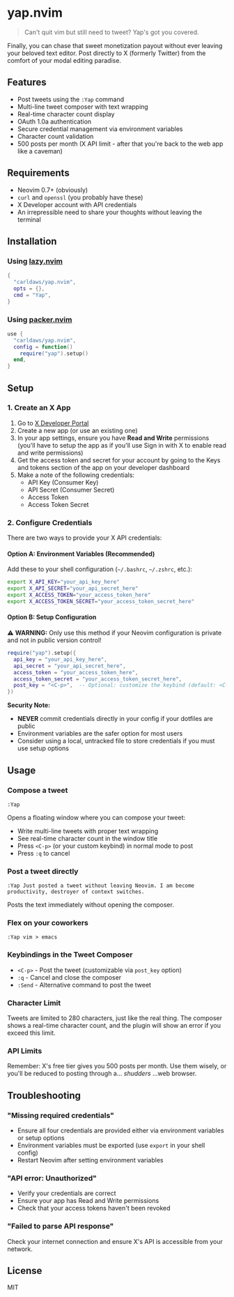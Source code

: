 # yap.nvim

> Can't quit vim but still need to tweet? Yap's got you covered.

Finally, you can chase that sweet monetization payout without ever leaving your beloved text editor. Post directly to X (formerly Twitter) from the comfort of your modal editing paradise.

## Features

- Post tweets using the `:Yap` command
- Multi-line tweet composer with text wrapping
- Real-time character count display
- OAuth 1.0a authentication
- Secure credential management via environment variables
- Character count validation
- 500 posts per month (X API limit - after that you're back to the web app like a caveman)

## Requirements

- Neovim 0.7+ (obviously)
- `curl` and `openssl` (you probably have these)
- X Developer account with API credentials
- An irrepressible need to share your thoughts without leaving the terminal

## Installation

### Using [lazy.nvim](https://github.com/folke/lazy.nvim)

```lua
{
  "carldaws/yap.nvim",
  opts = {},
  cmd = "Yap",
}
```

### Using [packer.nvim](https://github.com/wbthomason/packer.nvim)

```lua
use {
  "carldaws/yap.nvim",
  config = function()
    require("yap").setup()
  end,
}
```

## Setup

### 1. Create an X App

1. Go to [X Developer Portal](https://developer.x.com/en/portal/dashboard)
2. Create a new app (or use an existing one)
3. In your app settings, ensure you have **Read and Write** permissions (you'll have to setup the app as if you'll use Sign in with X to enable read and write permissions)
4. Get the access token and secret for your account by going to the Keys and tokens section of the app on your developer dashboard
5. Make a note of the following credentials:
   - API Key (Consumer Key)
   - API Secret (Consumer Secret)
   - Access Token
   - Access Token Secret

### 2. Configure Credentials

There are two ways to provide your X API credentials:

#### Option A: Environment Variables (Recommended)

Add these to your shell configuration (`~/.bashrc`, `~/.zshrc`, etc.):

```bash
export X_API_KEY="your_api_key_here"
export X_API_SECRET="your_api_secret_here"
export X_ACCESS_TOKEN="your_access_token_here"
export X_ACCESS_TOKEN_SECRET="your_access_token_secret_here"
```

#### Option B: Setup Configuration

⚠️ **WARNING:** Only use this method if your Neovim configuration is private and not in public version control!

```lua
require("yap").setup({
  api_key = "your_api_key_here",
  api_secret = "your_api_secret_here",
  access_token = "your_access_token_here",
  access_token_secret = "your_access_token_secret_here",
  post_key = "<C-p>",  -- Optional: customize the keybind (default: <C-p>)
})
```

**Security Note:**

- **NEVER** commit credentials directly in your config if your dotfiles are public
- Environment variables are the safer option for most users
- Consider using a local, untracked file to store credentials if you must use setup options

## Usage

### Compose a tweet

```vim
:Yap
```

Opens a floating window where you can compose your tweet:
- Write multi-line tweets with proper text wrapping
- See real-time character count in the window title
- Press `<C-p>` (or your custom keybind) in normal mode to post
- Press `:q` to cancel

### Post a tweet directly

```vim
:Yap Just posted a tweet without leaving Neovim. I am become productivity, destroyer of context switches.
```

Posts the text immediately without opening the composer.

### Flex on your coworkers

```vim
:Yap vim > emacs
```

### Keybindings in the Tweet Composer

- `<C-p>` - Post the tweet (customizable via `post_key` option)
- `:q` - Cancel and close the composer
- `:Send` - Alternative command to post the tweet

### Character Limit

Tweets are limited to 280 characters, just like the real thing. The composer shows a real-time character count, and the plugin will show an error if you exceed this limit.

### API Limits

Remember: X's free tier gives you 500 posts per month. Use them wisely, or you'll be reduced to posting through a... _shudders_ ...web browser.

## Troubleshooting

### "Missing required credentials"

- Ensure all four credentials are provided either via environment variables or setup options
- Environment variables must be exported (use `export` in your shell config)
- Restart Neovim after setting environment variables

### "API error: Unauthorized"

- Verify your credentials are correct
- Ensure your app has Read and Write permissions
- Check that your access tokens haven't been revoked

### "Failed to parse API response"

Check your internet connection and ensure X's API is accessible from your network.

## License

MIT
